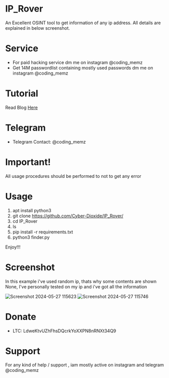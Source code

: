 # IP_Rover
An Excellent OSINT tool to get information of any ip address. All details are explained in below screenshot.

# Service
* For paid hacking service dm me on instagram @coding_memz
* Get 14M passwordlist containing mostly used passwords dm me on instagram @coding_memz

# Tutorial
Read Blog [Here](https://www.cyberdioxide.com/2023/11/ip-location-track-latitude-longitude-of.html)
# Telegram

* Telegram Contact: @coding_memz

  
# Important!

All usage procedures should be performed to not to get any error

# Usage
1. apt install python3
2. git clone https://github.com/Cyber-Dioxide/IP_Rover/
3. cd IP_Rover
4. ls
5. pip install -r requirements.txt
6. python3 finder.py

Enjoy!!!

# Screenshot

In this example i've used random ip, thats why some contents are shown None, I've personally tested on my ip and i've got all the information

![Screenshot 2024-05-27 115623](https://github.com/Cyber-Dioxide/IP_Rover/assets/93708296/62910e35-2486-4a44-8cb6-c820e368d1be)
![Screenshot 2024-05-27 115746](https://github.com/Cyber-Dioxide/IP_Rover/assets/93708296/1bcc22d3-8712-41e5-b4cb-0801f821c5df)

# Donate
* LTC: LdweKtvUZhFhsDQcrkYoXXPN8nRNXt34Q9

# Support
For any kind of help / support , iam mostly active on instagram and telegram @coding_memz
